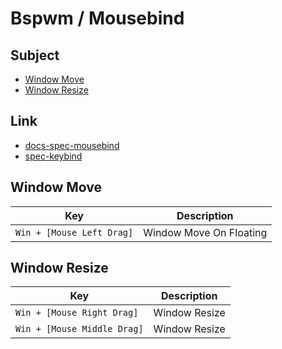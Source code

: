 
# Bspwm / Mousebind


## Subject

* [Window Move](#window-move)
* [Window Resize](#window-resize)


## Link

* [docs-spec-mousebind](../../../docs/spec/Mousebind.md)
* [spec-keybind](spec-keybind.md)


## Window Move

| Key | Description |
| --- | --- |
| `Win + [Mouse Left Drag]` | Window Move On Floating |


## Window Resize

| Key | Description |
| --- | --- |
| `Win + [Mouse Right Drag]` | Window Resize |
| `Win + [Mouse Middle Drag]` | Window Resize |

